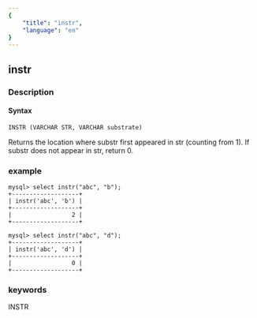 ```yaml
---
{
    "title": "instr",
    "language": "en"
}
---
```


<!-- 
Licensed to the Apache Software Foundation (ASF) under one
or more contributor license agreements.  See the NOTICE file
distributed with this work for additional information
regarding copyright ownership.  The ASF licenses this file
to you under the Apache License, Version 2.0 (the
"License"); you may not use this file except in compliance
with the License.  You may obtain a copy of the License at

  http://www.apache.org/licenses/LICENSE-2.0

Unless required by applicable law or agreed to in writing,
software distributed under the License is distributed on an
"AS IS" BASIS, WITHOUT WARRANTIES OR CONDITIONS OF ANY
KIND, either express or implied.  See the License for the
specific language governing permissions and limitations
under the License.
-->

## instr
### Description
#### Syntax

`INSTR (VARCHAR STR, VARCHAR substrate)`


Returns the location where substr first appeared in str (counting from 1). If substr does not appear in str, return 0.

### example

```
mysql> select instr("abc", "b");
+-------------------+
| instr('abc', 'b') |
+-------------------+
|                 2 |
+-------------------+

mysql> select instr("abc", "d");
+-------------------+
| instr('abc', 'd') |
+-------------------+
|                 0 |
+-------------------+
```
### keywords
INSTR
